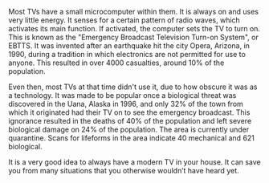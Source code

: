 Most TVs have a small microcomputer within them. It is always on and uses very little energy. It senses for a certain pattern of radio waves, which activates its main function. If activated, the computer sets the TV to turn on. This is known as the "Emergency Broadcast Television Turn-on System", or EBTTS. It was invented after an earthquake hit the city Opera, Arizona, in 1990, during a tradition in which electronics are not permitted for use to anyone. This resulted in over 4000 casualties, around 10% of the population.

Even then, most TVs at that time didn't use it, due to how obscure it was as a technology. It was made to be popular once a biological threat was discovered in the Uana, Alaska in 1996, and only 32% of the town from which it originated had their TV on to see the emergency broadcast. This ignorance resulted in the deaths of 40% of the population and left severe biological damage on 24% of the population. The area is currently under quarantine. Scans for lifeforms in the area indicate 40 mechanical and 621 biological. 

It is a very good idea to always have a modern TV in your house. It can save you from many situations that you otherwise wouldn’t have heard yet.
